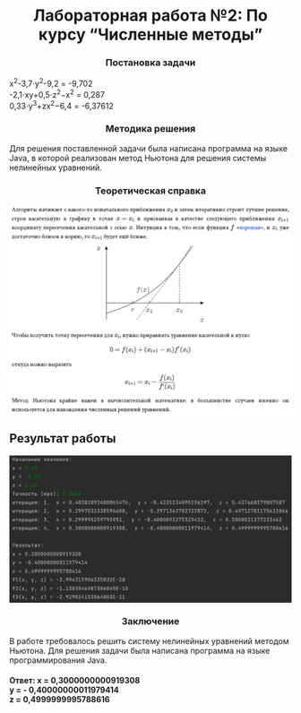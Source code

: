<h1 align="center">Лабораторная работа №2: По курсу “Численные методы”</h1>
<h3 align="center">Постановка задачи</h3>
<p>
x<sup>2</sup>-3,7⋅y<sup>2</sup>-9,2 = -9,702<br>
-2,1⋅xy+0,5⋅z<sup>2</sup>−x<sup>2</sup> = 0,287<br>
0,33⋅y<sup>3</sup>+zx<sup>2</sup>−6,4 = -6,37612<br>
</p>
<h3 align="center">Методика решения</h3>
<p>
Для решения поставленной задачи была написана программа на языке Java, в которой реализован метод Ньютона для решения системы нелинейных уравнений.
</p>
<h3 align="center">Теоретическая справка</h3>
<img src ="https://github.com/BLRGoD/Numerical_Methods_lab2/blob/master/src/img/lab2_1.png" align="center">
<h2>Результат работы</h2>
<img src ="https://github.com/BLRGoD/Numerical_Methods_lab2/blob/master/src/img/lab2_2.png" align="center">
<h3 align="center">Заключение</h3>
<p>
В работе требовалось решить систему нелинейных уравнений методом Ньютона. Для решения задачи была написана программа на языке программирования Java.
</p>
<h4>Ответ:
x = 0,3000000000919308<br>
y = - 0,40000000011979414<br>
z = 0,4999999995788616<br>
</h4>

